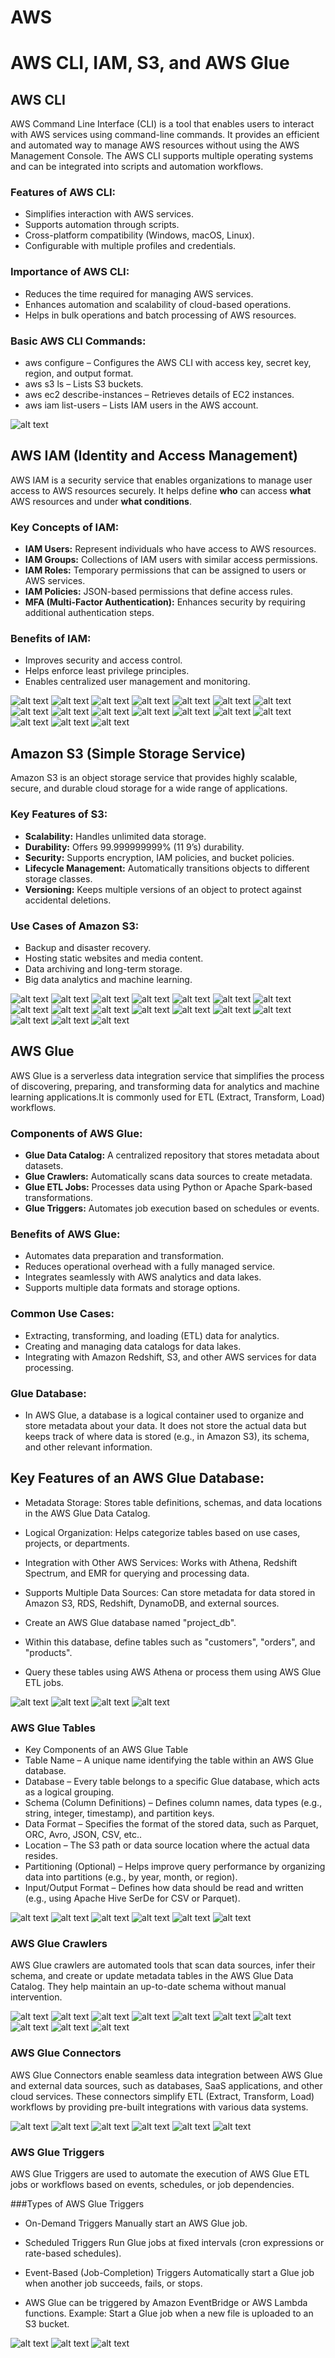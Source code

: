 # AWS
# AWS CLI, IAM, S3, and AWS Glue

## AWS CLI
AWS Command Line Interface (CLI) is a tool that enables users to interact with AWS services using command-line commands. It provides an efficient and automated way to manage AWS resources without using the AWS Management Console. The AWS CLI supports multiple operating systems and can be integrated into scripts and automation workflows.

### Features of AWS CLI:
- Simplifies interaction with AWS services.
- Supports automation through scripts.
- Cross-platform compatibility (Windows, macOS, Linux).
- Configurable with multiple profiles and credentials.

### Importance of AWS CLI:
- Reduces the time required for managing AWS services.
- Enhances automation and scalability of cloud-based operations.
- Helps in bulk operations and batch processing of AWS resources.

### Basic AWS CLI Commands:
- aws configure – Configures the AWS CLI with access key, secret key, region, and output format.
- aws s3 ls – Lists S3 buckets.
- aws ec2 describe-instances – Retrieves details of EC2 instances.
- aws iam list-users – Lists IAM users in the AWS account.

![alt text](Assests/terminal.png)




## AWS IAM (Identity and Access Management)
AWS IAM is a security service that enables organizations to manage user access to AWS resources securely. It helps define **who** can access **what** AWS resources and under **what conditions**.

### Key Concepts of IAM:
- **IAM Users:** Represent individuals who have access to AWS resources.
- **IAM Groups:** Collections of IAM users with similar access permissions.
- **IAM Roles:** Temporary permissions that can be assigned to users or AWS services.
- **IAM Policies:** JSON-based permissions that define access rules.
- **MFA (Multi-Factor Authentication):** Enhances security by requiring additional authentication steps.

### Benefits of IAM:
- Improves security and access control.
- Helps enforce least privilege principles.
- Enables centralized user management and monitoring.

![alt text](Assests/Picture1.png)
![alt text](Assests/Picture2.png)
![alt text](Assests/Picture3.png)
![alt text](Assests/Picture4.png)
![alt text](Assests/Picture9.png)
![alt text](Assests/Picture10.png)
![alt text](Assests/Picture11.png)
![alt text](Assests/Picture12.png)
![alt text](Assests/Picture13.png)
![alt text](Assests/Picture14.png)
![alt text](Assests/terminal2.png)
![alt text](Assests/Picture57.png)
![alt text](Assests/Picture58.png)
![alt text](Assests/Picture59.png)
![alt text](Assests/Picture60.png)
![alt text](Assests/Picture61.png)
![alt text](Assests/Picture62.png)





## Amazon S3 (Simple Storage Service)
Amazon S3 is an object storage service that provides highly scalable, secure, and durable cloud storage for a wide range of applications.


### Key Features of S3:
- **Scalability:** Handles unlimited data storage.
- **Durability:** Offers 99.999999999% (11 9’s) durability.
- **Security:** Supports encryption, IAM policies, and bucket policies.
- **Lifecycle Management:** Automatically transitions objects to different storage classes.
- **Versioning:** Keeps multiple versions of an object to protect against accidental deletions.

### Use Cases of Amazon S3:
- Backup and disaster recovery.
- Hosting static websites and media content.
- Data archiving and long-term storage.
- Big data analytics and machine learning.

![alt text](Assests/Picture6.png)
![alt text](Assests/Picture7.png)
![alt text](Assests/Picture8.png)
![alt text](Assests/Picture15.png)
![alt text](Assests/Picture16.png)
![alt text](Assests/Picture17.png)
![alt text](Assests/Picture18.png)
![alt text](Assests/Picture19.png)
![alt text](Assests/Picture20.png)
![alt text](Assests/Picture21.png)
![alt text](Assests/Picture22.png)
![alt text](Assests/Picture23.png)
![alt text](Assests/Picture24.png)
![alt text](Assests/Picture25.png)
![alt text](Assests/Picture26.png)
![alt text](Assests/Picture27.png)
![alt text](Assests/terminal3.png)



## AWS Glue
AWS Glue is a serverless data integration service that simplifies the process of discovering, preparing, and transforming data for analytics and machine learning applications.It is commonly used for ETL (Extract, Transform, Load) workflows.


### Components of AWS Glue:
- **Glue Data Catalog:** A centralized repository that stores metadata about datasets.
- **Glue Crawlers:** Automatically scans data sources to create metadata.
- **Glue ETL Jobs:** Processes data using Python or Apache Spark-based transformations.
- **Glue Triggers:** Automates job execution based on schedules or events.

### Benefits of AWS Glue:
- Automates data preparation and transformation.
- Reduces operational overhead with a fully managed service.
- Integrates seamlessly with AWS analytics and data lakes.
- Supports multiple data formats and storage options.

### Common Use Cases:
- Extracting, transforming, and loading (ETL) data for analytics.
- Creating and managing data catalogs for data lakes.
- Integrating with Amazon Redshift, S3, and other AWS services for data processing.

### Glue Database:
- In AWS Glue, a database is a logical container used to organize and store metadata about your data. It does not store the actual data but keeps track of where data is stored (e.g., in Amazon S3), its schema, and other relevant information.

## Key Features of an AWS Glue Database:
- Metadata Storage: Stores table definitions, schemas, and data locations in the AWS Glue Data Catalog.
- Logical Organization: Helps categorize tables based on use cases, projects, or departments.
- Integration with Other AWS Services: Works with Athena, Redshift Spectrum, and EMR for querying and processing data.
- Supports Multiple Data Sources: Can store metadata for data stored in Amazon S3, RDS, Redshift, DynamoDB, and external sources.

- Create an AWS Glue database named "project_db".
- Within this database, define tables such as "customers", "orders", and "products".
- Query these tables using AWS Athena or process them using AWS Glue ETL jobs.

![alt text](Assests/Picture28.png)
![alt text](Assests/Picture29.png)
![alt text](Assests/Picture30.png)
![alt text](Assests/Picture31.png)


### AWS Glue Tables
- Key Components of an AWS Glue Table
- Table Name – A unique name identifying the table within an AWS Glue database.
- Database – Every table belongs to a specific Glue database, which acts as a logical grouping.
- Schema (Column Definitions) – Defines column names, data types (e.g., string, integer, timestamp), and partition keys.
- Data Format – Specifies the format of the stored data, such as Parquet, ORC, Avro, JSON, CSV, etc..
- Location – The S3 path or data source location where the actual data resides.
- Partitioning (Optional) – Helps improve query performance by organizing data into partitions (e.g., by year, month, or region).
- Input/Output Format – Defines how data should be read and written (e.g., using Apache Hive SerDe for CSV or Parquet).


![alt text](Assests/Picture32.png)
![alt text](Assests/Picture33.png)
![alt text](Assests/Picture34.png)
![alt text](Assests/Picture35.png)
![alt text](Assests/Picture36.png)
![alt text](Assests/Picture37.png)

### AWS Glue Crawlers
AWS Glue crawlers are automated tools that scan data sources, infer their schema, and create or update metadata tables in the AWS Glue Data Catalog. They help maintain an up-to-date schema without manual intervention.

![alt text](Assests/Picture38.png)
![alt text](Assests/Picture39.png)
![alt text](Assests/Picture40.png)
![alt text](Assests/Picture41.png)
![alt text](Assests/Picture42.png)
![alt text](Assests/Picture43.png)
![alt text](Assests/Picture44.png)
![alt text](Assests/Picture45.png)
![alt text](Assests/Picture46.png)
![alt text](Assests/Picture47.png)

### AWS Glue Connectors
AWS Glue Connectors enable seamless data integration between AWS Glue and external data sources, such as databases, SaaS applications, and other cloud services. These connectors simplify ETL (Extract, Transform, Load) workflows by providing pre-built integrations with various data systems.

![alt text](Assests/Picture48.png)
![alt text](Assests/Picture49.png)
![alt text](Assests/Picture50.png)
![alt text](Assests/Picture51.png)
![alt text](Assests/Picture52.png)
![alt text](Assests/Picture53.png)

### AWS Glue Triggers
AWS Glue Triggers are used to automate the execution of AWS Glue ETL jobs or workflows based on events, schedules, or job dependencies.

###Types of AWS Glue Triggers
- On-Demand Triggers
Manually start an AWS Glue job.

- Scheduled Triggers
Run Glue jobs at fixed intervals (cron expressions or rate-based schedules).

- Event-Based (Job-Completion) Triggers
Automatically start a Glue job when another job succeeds, fails, or stops.

- AWS Glue can be triggered by Amazon EventBridge or AWS Lambda functions.
Example: Start a Glue job when a new file is uploaded to an S3 bucket.

![alt text](Assests/Picture54.png)
![alt text](Assests/Picture55.png)
![alt text](Assests/Picture56.png)




